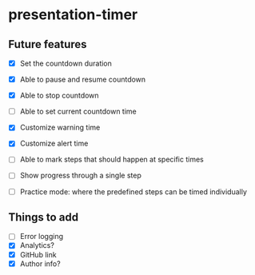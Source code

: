 # presentation-timer

## Future features

- [x] Set the countdown duration
- [x] Able to pause and resume countdown
- [x] Able to stop countdown
- [ ] Able to set current countdown time

- [x] Customize warning time
- [x] Customize alert time

- [ ] Able to mark steps that should happen at specific times
- [ ] Show progress through a single step

- [ ] Practice mode: where the predefined steps can be timed individually

## Things to add

- [ ] Error logging
- [x] Analytics?
- [x] GitHub link
- [x] Author info?
